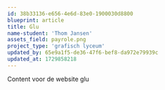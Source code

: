 ```yaml
---
id: 38b33136-e656-4e6d-83e0-1900030d8800
blueprint: article
title: Glu
name-student: 'Thom Jansen'
assets_field: payrole.png
project_type: 'grafisch lyceum'
updated_by: 65e9a1f5-de36-47f6-bef8-da972e79939c
updated_at: 1729858218
---
```

Content voor de website glu